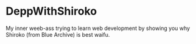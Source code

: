 # DeppWithShiroko
My inner weeb-ass trying to learn web development by showing you why Shiroko (from Blue Archive) is best waifu.
